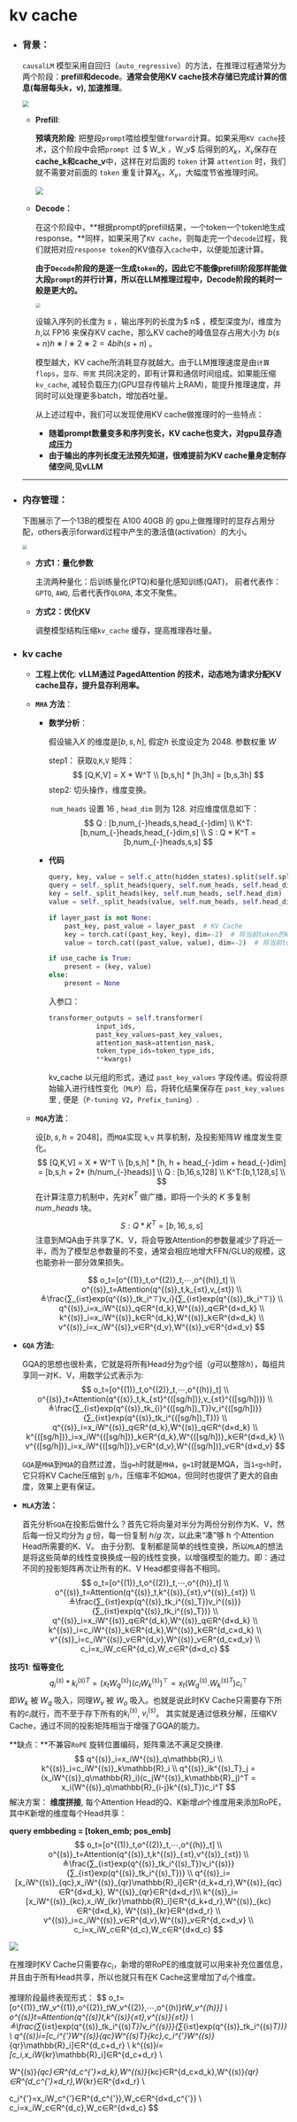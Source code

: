 #                               **kv cache**

+ ### 背景：

  `causalLM` 模型采用自回归（`auto_regressive`）的方法，在推理过程通常分为两个阶段：**prefill和decode**。**通常会使用KV cache技术存储已完成计算的信息(每层每头k，v), 加速推理**。

  <img src="./assets/kv_cache/kv_cache.png" style="zoom: 70%;" />

  + **Prefill**:

    **预填充阶段**: 把整段`prompt`喂给模型做`forward`计算。如果采用`KV cache`技术，这个阶段中会把`prompt `过 $ W_k $，$W_v$  后得到的$X_k$，$X_v$​ 保存在**cache_k和cache_v**中，这样在对后面的 `token` 计算 `attention` 时，我们就不需要对前面的 `token` 重复计算$X_k$，$X_v$，大幅度节省推理时间。

    <img src="./assets/kv_cache/prefill.png" style="zoom:85%;" />

    

  + **Decode：**

    在这个阶段中，**根据prompt的prefill结果，一个token一个token地生成response。**同样，如果采用了`KV cache`，则每走完一个`decode`过程，我们就把对应`response token`的KV值存入`cache`中，以便能加速计算。

    **由于`Decode`阶段的是逐一生成`token`的，因此它不能像prefill阶段那样能做大段`prompt`的并行计算，所以在LLM推理过程中，Decode阶段的耗时一般是更大的。**

    <img src="./assets/kv_cache/decoder.png" style="zoom:50%;" />

    设输入序列的长度为 $s$ ，输出序列的长度为$ n$ ，模型深度为$l$，维度为$h$,以 FP16 来保存KV cache，那么KV cache的峰值显存占用大小为 $b(s+n)h∗l∗2∗2=4blh(s+n)$ 。
    
    模型越大，KV cache所消耗显存就越大。由于LLM推理速度是由`计算flops`，`显存、带宽` 共同决定的，即有计算和通信时间组成。如果能压缩`kv_cache`, 减轻负载压力(GPU显存传输片上RAM)，能提升推理速度，并同时可以处理更多batch，增加吞吐量。
    
    
    
    从上述过程中，我们可以发现使用KV cache做推理时的一些特点：
    
    - **随着prompt数量变多和序列变长，KV cache也变大，对gpu显存造成压力**
    - **由于输出的序列长度无法预先知道，很难提前为KV cache量身定制存储空间,见vLLM**

  ******

+ ### 内存管理：

  下图展示了一个13B的模型在 A100 40GB 的 gpu上做推理时的显存占用分配，others表示forward过程中产生的激活值(activation）的大小。

  <img src="./assets/kv_cache/A100.png" style="zoom:50%;" />

  + **方式1：量化参数**

    主流两种量化：后训练量化(PTQ)和量化感知训练(QAT)， 前者代表作：`GPTQ`, `AWQ`, 后者代表作`QLORA`,  本文不聚焦。

  + **方式2：优化KV**

    调整模型结构压缩`kv_cache` 缓存，提高推理吞吐量。



+ ### kv cache

  + **工程上优化**: **vLLM通过 PagedAttention 的技术，动态地为请求分配KV cache显存，提升显存利用率。**

  + **`MHA` 方法**：

    + **数学分析**：

      假设输入$X$ 的维度是$[b,s,h]$,  假定$h$ 长度设定为 2048. 参数权重 $W$

      step1： 获取`Q`,`K`,`V` 矩阵：
      $$
      [Q,K,V] = X * W^T  \\
      [b,s,h] * [h,3h] = [b,s,3h]
      $$
      step2:  切头操作，维度变换。
    
      ​           `num_heads` 设置 16 , `head_dim` 则为 128. 对应维度信息如下：
      $$
      Q : [b,num_{-}heads,s,head_{-}dim] \\
      K^T:[b,num_{-}heads,head_{-}dim,s] \\
      S : Q * K^T = [b,num_{-}heads,s,s]
      $$
    
    + **代码**
    
      ```python
      query, key, value = self.c_attn(hidden_states).split(self.split_size, dim=2)
      query = self._split_heads(query, self.num_heads, self.head_dim)  # 当前token对应的query
      key = self._split_heads(key, self.num_heads, self.head_dim)  # 当前token对应的key
      value = self._split_heads(value, self.num_heads, self.head_dim)  # 当前token对应的value
      
      if layer_past is not None:
          past_key, past_value = layer_past  # KV Cache
          key = torch.cat((past_key, key), dim=-2)  # 将当前token的key与历史的K拼接
          value = torch.cat((past_value, value), dim=-2)  # 将当前token的value与历史的V拼接
      
      if use_cache is True: 
          present = (key, value)     
      else:
          present = None
      ```
    
      入参口：
    
      ```python
      transformer_outputs = self.transformer(
                  input_ids,
                  past_key_values=past_key_values,
                  attention_mask=attention_mask,
                  token_type_ids=token_type_ids,
                  **kwargs)
      ```
    
       kv_cache 以元组的形式，通过  `past_key_values` 字段传递。假设将原始输入进行线性变化（`MLP`）后，将转化结果保存在 `past_key_values`里 , 便是（`P-tuning V2`，`Prefix_tuning`）.

  + **`MQA`方法**：

     设$[b,s,h=2048]$，而`MQA`实现 `k`,`v` 共享机制，及投影矩阵$W$ 维度发生变化。
    $$
    [Q,K,V] = X * W^T  \\
    [b,s,h] * [h, h + head_{-}dim + head_{-}dim] = [b,s,h + 2* (h/num_{-}heads)] \\
    Q : [b,16,s,128] \\
    K^T:[b,1,128,s] \\
    $$
    在计算注意力机制中，先对$K^T$ 做广播，即将一个头的 $K$ 多复制 $num_{-}heads$ 块。 
    $$
    S : Q * K^T = [b,16,s,s]
    $$
    注意到MQA由于共享了K、V，将会导致Attention的参数量减少了将近一半，而为了模型总参数量的不变，通常会相应地增大FFN/GLU的规模，这也能弥补一部分效果损失。

    
    $$
    o_t=[o^{(1)}_t,o^{(2)}_t,⋯,o^{(h)}_t]  \\
    o^{(s)}_t=Attention(q^{(s)}_t,k_{≤t},v_{≤t}) \\
    ≜\frac{∑_{i≤t}exp(q^{(s)}_tk_i^⊤)v_i}{∑_{i≤t}exp(q^{(s)}_tk_i^⊤)}   \\
    q^{(s)}_i=x_iW^{(s)}_q∈R^{d_k},W^{(s)}_q∈R^{d×d_k} \\
    k^{(s)}_i=x_iW^{(s)}_k∈R^{d_k},W^{(s)}_k∈R^{d×d_k} \\
    v^{(s)}_i=x_iW^{(s)}_v∈R^{d_v},W^{(s)}_v∈R^{d×d_v}
    $$
  
+ **`GQA` 方法:** 
  
  GQA的思想也很朴素，它就是将所有Head分为$g$个组（$g$可以整除$ℎ$），每组共享同一对K、V，用数学公式表示为:
  $$
  o_t=[o^{(1)}_t,o^{(2)}_t,⋯,o^{(h)}_t]  \\
    o^{(s)}_t=Attention(q^{(s)}_t,k_{≤t}^{([sg/h])},v_{≤t}^{([sg/h])}) \\
    ≜\frac{∑_{i≤t}exp(q^{(s)}_tk_{i}^{([sg/h])_T})v_i^{([sg/h])}}{∑_{i≤t}exp(q^{(s)}_tk_i^{([sg/h])_T})}   \\
    q^{(s)}_i=x_iW^{(s)}_q∈R^{d_k},W^{(s)}_q∈R^{d×d_k} \\
    k^{([sg/h])}_i=x_iW^{([sg/h])}_k∈R^{d_k},W^{([sg/h])}_k∈R^{d×d_k} \\
    v^{([sg/h])}_i=x_iW^{([sg/h])}_v∈R^{d_v},W^{([sg/h])}_v∈R^{d×d_v}
  $$
  
  
  `GQA`是`MHA`到`MQA`的自然过渡，当`g=h`时就是`MHA`，`g=1`时就是MQA，当`1<g<h`时，它只将KV Cache压缩到 `g/h`，压缩率不如`MQA`，但同时也提供了更大的自由度，效果上更有保证。
  
+ **`MLA`方法：**
  
  首先分析`GQA`在投影后做什么？首先它将向量对半分为两份分别作为K、V，然后每一份又均分为  𝑔 份，每一份复制 ℎ/𝑔 次，以此来“凑”够 h 个Attention Head所需要的K、V。  由于分割、复制都是简单的线性变换，所以`MLA`的想法是将这些简单的线性变换换成一般的线性变换，以增强模型的能力。即：通过不同的投影矩阵再次让所有的K、V Head都变得各不相同。
  $$
  o_t=[o^{(1)}_t,o^{(2)}_t,⋯,o^{(h)}_t]  \\
    o^{(s)}_t=Attention(q^{(s)}_t,k^{(s)}_{≤t},v^{(s)}_{≤t}) \\
    ≜\frac{∑_{i≤t}exp(q^{(s)}_tk_i^{(s)_T})v_i^{(s)}}{∑_{i≤t}exp(q^{(s)}_tk_i^{(s)_T})}   \\
    q^{(s)}_i=x_iW^{(s)}_q∈R^{d_k},W^{(s)}_q∈R^{d×d_k} \\
    k^{(s)}_i=c_iW^{(s)}_k∈R^{d_k},W^{(s)}_k∈R^{d_c×d_k} \\
    v^{(s)}_i=c_iW^{(s)}_v∈R^{d_v},W^{(s)}_v∈R^{d_c×d_v} \\
    c_i=x_iW_c∈R^{d_c},W_c∈R^{d×d_c}
  $$
  
  

**技巧1**: **恒等变化**
$$
q_i^{(s)} * k_i^{(s)T} =   (x_tW^{(s)}_q)(c_iW^{(s)}_k)^⊤=x_t(W^{(s)}_q.W^{(s)T}_{k})c^⊤_i
$$
  即$W_k$ 被 $W_q$ 吸入，同理$W_v$ 被 $W_o$ 吸入。也就是说此时KV Cache只需要存下所有的$c_i$就行，而不至于存下所有的$k_i^{(s)}$, $v_i^{(s)}$。 其实就是通过低秩分解，压缩KV Cache，通过不同的投影矩阵相当于增强了GQA的能力。

**缺点：**不兼容`RoPE` 旋转位置编码，矩阵乘法不满足交换律.
$$
  q^{(s)}_i=x_iW^{(s)}_q\mathbb{R}_i \\
  k^{(s)}_i=c_iW^{(s)}_k\mathbb{R}_i \\
  q^{(s)}_ik^{(s)_T}_j = (x_iW^{(s)}_q\mathbb{R}_i)(c_jW^{(s)}_k\mathbb{R}_j)^T = x_i(W^{(s)}_q\mathbb{R}_{i-j}k^{(s)_T})c_i^T
$$
  解决方案： **维度拼接**, 每个Attention Head的Q、K新增$𝑑𝑟$个维度用来添加RoPE，其中K新增的维度每个Head共享：

**query embbeding = [token_emb; pos_emb]**
$$
  o_t=[o^{(1)}_t,o^{(2)}_t,⋯,o^{(h)}_t]  \\
  o^{(s)}_t=Attention(q^{(s)}_t,k^{(s)}_{≤t},v^{(s)}_{≤t}) \\
  ≜\frac{∑_{i≤t}exp(q^{(s)}_tk_i^{(s)_T})v_i^{(s)}}{∑_{i≤t}exp(q^{(s)}_tk_i^{(s)_T})}   \\
  q^{(s)}_i=[x_iW^{(s)}_{qc},x_iW^{(s)}_{qr}\mathbb{R}_i]∈R^{d_k+d_r},W^{(s)}_{qc}∈R^{d×d_k}, W^{(s)}_{qr}∈R^{d×d_r}\\
  k^{(s)}_i=[x_iW^{(s)}_{kc},x_iW_{kr}\mathbb{R}_i]∈R^{d_k+d_r},W^{(s)}_{kc}∈R^{d×d_k}, W^{(s)}_{kr}∈R^{d×d_r} \\
  v^{(s)}_i=c_iW^{(s)}_v∈R^{d_v},W^{(s)}_v∈R^{d_c×d_v} \\
  c_i=x_iW_c∈R^{d_c},W_c∈R^{d×d_c}
$$

  


![](./assets/kv_cache/MLA.png)

在推理时KV Cache只需要存$c_i$，新增的带RoPE的维度就可以用来补充位置信息，并且由于所有Head共享，所以也就只有在K Cache这里增加了$d_r$个维度。

推理阶段最终表现形式：
$$
  o_t=[o^{(1)}_tW_v^{(1)},o^{(2)}_tW_v^{(2)},⋯,o^{(h)}_tW_v^{(h)}]  \\
  o^{(s)}_t=Attention(q^{(s)}_t,k^{(s)}_{≤t},v^{(s)}_{≤t}) \\
  ≜\frac{∑_{i≤t}exp(q^{(s)}_tk_i^{(s)_T})v_i^{(s)}}{∑_{i≤t}exp(q^{(s)}_tk_i^{(s)_T})}   \\
  q^{(s)}_i=[c_i^{'}W^{(s)}_{qc}W^{(s)_T}_{kc},c_i^{'}W^{(s)}_{qr}\mathbb{R}_i]∈R^{d_c+d_r} \\
  k^{(s)}_i=[c_i,x_iW_{kr}\mathbb{R}_i]∈R^{d_c+d_r} \\
  
  W^{(s)}_{qc}∈R^{d_c^{'}×d_k},W^{(s)}_{kc}∈R^{d_c×d_k},W^{(s)}_{qr}∈R^{d_c^{'}×d_r},W_{kr}∈R^{d×d_r} \\
  
  c_i^{'}=x_iW_c^{'}∈R^{d_c^{'}},W_c∈R^{d×d_c^{'}} \\
  c_i=x_iW_c∈R^{d_c},W_c∈R^{d×d_c}
$$

  

  




​		



​       









